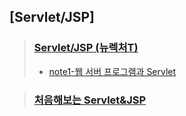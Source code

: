 ## [Servlet/JSP]

> ### [Servlet/JSP (뉴렉처T)](https://github.com/DevLimK1/TIL/tree/master/Servlet-JSP/Servlet-JSP_newlecT)
>
> - [note1-웹 서버 프로그램과 Servlet](https://github.com/DevLimK1/TIL/blob/master/Servlet-JSP/Servlet-JSP_newlecT/note1.md)

> ### [처음해보는 Servlet&JSP](https://github.com/DevLimK1/TIL/tree/master/Servlet-JSP/%EC%B2%98%EC%9D%8C%ED%95%B4%EB%B3%B4%EB%8A%94%20Servlet%26JSP)
